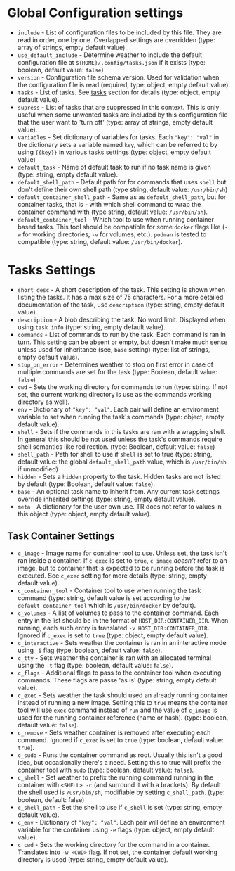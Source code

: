 # Global Configuration settings
* `include` - List of configuration files to be included by this file. They are read in order, one by one. Overlapped settings are overridden (type: array of strings, empty default value).
* `use_default_include` - Determine weather to include the default configuration file at `${HOME}/.config/tasks.json` if it exists (type: boolean, default value: `false`)
* `version` - Configuration file schema version. Used for validation when the configuration file is read (required, type: object, empty default value)
* `tasks` - List of tasks. See [tasks](#tasks-settings) section for details (type: object, empty default value).
* `supress` - List of tasks that are suppressed in this context. This is only useful when some unwonted tasks are included by this configuration file that the user want to 'turn off' (type: array of strings, empty default value).
* `variables` - Set dictionary of variables for tasks. Each `"key": "val"` in the dictionary sets a variable named `key`, which can be referred to by using `{{key}}` in various tasks settings (type: object, empty default value)
* `default_task` - Name of default task to run if no task name is given (type: string, empty default value).
* `default_shell_path` - Default path for for commands that uses `shell` but don't define their own shell path (type string, default value: `/usr/bin/sh`)
* `default_container_shell_path` - Same as as `default_shell_path`, but for container tasks, that is - with which shell command to wrap the container command with (type string, default value: `/usr/bin/sh`).
* `default_container_tool` - Which tool to use when running container based tasks. This tool should be compatible for some `docker` flags like (`-w` for working directories, `-v` for volumes, etc.). `podman` is tested to compatible (type: string, default value: `/usr/bin/docker`).

# Tasks Settings
* `short_desc` - A short description of the task. This setting is shown when listing the tasks. It has a max size of 75 characters. For a more detailed documentation of the task, use `description` (type: string, empty default value).
* `description` - A blob describing the task. No word limit. Displayed when using `task info` (type: string, empty default value).
* `commands` - List of commands to run by the task. Each command is ran in turn. This setting can be absent or empty, but doesn't make much sense unless used for inheritance (see, `base` setting) (type: list of strings, empty default value).
* `stop_on_error` - Determines weather to stop on first error in case of multiple commands are set for the task (type: Boolean, default value: `false`)
* `cwd` - Sets the working directory for commands to run (type: string. If not set, the current working directory is use as the commands working directory as well).
* `env` - Dictionary of `"key": "val"`. Each pair will define an environment variable to set when running the task's commands (type: object, empty default value).
* `shell` - Sets if the commands in this tasks are ran with a wrapping shell. In general this should be not used unless the task's commands require shell semantics like redirection. (type: Boolean, default value: `false`)
* `shell_path` - Path for shell to use if `shell` is set to true (type: string, default value: the global `default_shell_path` value, which is `/usr/bin/sh` if unmodified)
* `hidden` - Sets a `hidden` property to the task. Hidden tasks are not listed by default (type: Boolean, default value: `false`).
* `base` - An optional task name to inherit from. Any current task settings override inherited settings (type: string, empty default value).
* `meta` - A dictionary for the user own use. TR does not refer to values in this object (type: object, empty default value).

## Task Container Settings
* `c_image` - Image name for container tool to use. Unless set, the task isn't ran inside a container. If `c_exec` is set to `true`, `c_image` *doesn't* refer to an image, but to container that is expected to be running before the task is executed. See `c_exec` setting for more details (type: string, empty default value).
* `c_container_tool` - Container tool to use when running the task command (type: string, default value is set according to the `default_container_tool` which is `/usr/bin/docker` by default).
* `c_volumes` - A list of volumes to pass to the container command. Each entry in the list should be in the format of `HOST_DIR:CONTAINER_DIR`. When running, each such entry is translated `-v HOST_DIR:CONTAINER_DIR`. Ignored if `c_exec` is set to `true` (type: object, empty default value).
* `c_interactive` - Sets weather the container is ran in an interactive mode using `-i` flag (type: boolean, default value: `false`).
* `c_tty` - Sets weather the container is ran with an allocated terminal using the `-t` flag (type: boolean, default value: `false`).
* `c_flags` - Additional flags to pass to the container tool when executing commands. These flags are passe 'as is' (type: string, empty default value).
* `c_exec` - Sets weather the task should used an already running container instead of running a new image. Setting this to `true` means the container tool will use `exec` command instead of `run` and the value of `c_image` is used for the running container reference (name or hash). (type: boolean, default value: `false`).
* `c_remove` - Sets weather container is removed after executing each command. Ignored if `c_exec` is set to `true` (type: boolean, default value: `true`).
* `c_sudo` - Runs the container command as root. Usually this isn't a good idea, but occasionally there's a need. Setting this to true will prefix the container tool with `sudo` (type: boolean, default value: `false`).
* `c_shell` - Set weather to prefix the running command running in the container with `<SHELL> -c` (and surround it with a brackets). By default the shell used is `/usr/bin/sh`, modifiable by setting `c_shell_path`. (type: boolean, default: false)
* `c_shell_path` - Set the shell to use if `c_shell` is set (type: string, empty default value).
* `c_env` - Dictionary of `"key": "val"`. Each pair will define an environment variable for the container using `-e` flags (type: object, empty default value).
* `c_cwd` - Sets the working directory for the command in a container. Translates into `-w <CWD>` flag. If not set, the container default working directory is used (type: string, empty default value).
